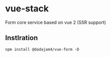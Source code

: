 # vue-stack

Form core service based on vue 2 (SSR support)

## Instlration

```
npm install @dadajam4/vue-form -D
```

